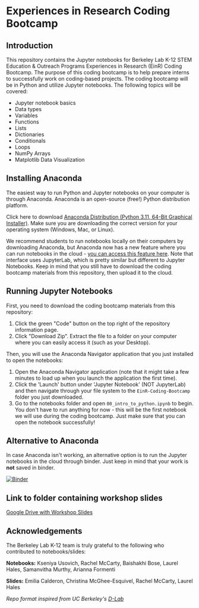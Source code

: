 # Experiences in Research Coding Bootcamp

## Introduction

This repository contains the Jupyter notebooks for Berkeley Lab K-12 STEM Education & Outreach Programs Experiences in Research (EinR) Coding Bootcamp. The purpose of this coding bootcamp is to help prepare interns to successfully work on coding-based projects. The coding bootcamp will be in Python and utilize Jupyter notebooks. The following topics will be covered:
- Jupyter notebook basics
- Data types
- Variables
- Functions
- Lists
- Dictionaries
- Conditionals
- Loops
- NumPy Arrays
- Matplotlib Data Visualization

## Installing Anaconda

The easiest way to run Python and Jupyter notebooks on your computer is through Anaconda. Anaconda is an open-source (free!) Python distribution platform.

Click here to download [Anaconda Distribution (Python 3.11, 64-Bit Graphical Installer)](https://www.anaconda.com/products/distribution). Make sure you are downloading the correct version for your operating system (Windows, Mac, or Linux).

We recommend students to run notebooks locally on their computers by downloading Anaconda, but Anaconda now has a new feature where you can run notebooks in the cloud - [you can access this feature here](https://www.anaconda.com/products/notebooks). Note that interface uses JupyterLab, which is pretty similar but different to Jupyter Notebooks. Keep in mind that you still have to download the coding bootcamp materials from this repository, then upload it to the cloud.

## Running Jupyter Notebooks

First, you need to download the coding bootcamp materials from this repository:

1. Click the green "Code" button on the top right of the repository information page.
2. Click "Download Zip". Extract the file to a folder on your computer where you can easily access it (such as your Desktop).

Then, you will use the Anaconda Navigator application that you just installed to open the notebooks:

1. Open the Anaconda Navigator application (note that it might take a few minutes to load up when you launch the application the first time).
2. Click the 'Launch' button under 'Jupyter Notebook' (NOT JupyterLab) and then navigate through your file system to the `EinR-Coding-Bootcamp` folder you just downloaded.
3. Go to the notebooks folder and open `00_intro_to_python.ipynb` to begin. You don't have to run anything for now - this will be the first notebook we will use during the coding bootcamp. Just make sure that you can open the notebook successfully!

## Alternative to Anaconda

In case Anaconda isn't working, an alternative option is to run the Jupyter notebooks in the cloud through binder. Just keep in mind that your work is **not** saved in binder.

[![Binder](https://mybinder.org/badge_logo.svg)](https://mybinder.org/v2/gh/LBNLnext/EinR-Coding-Bootcamp/HEAD?urlpath=tree)

## Link to folder containing workshop slides

[Google Drive with Workshop Slides](https://drive.google.com/drive/folders/1_477H-KTmSNbEh4np453yHDz25rpMP3I?usp=share_link)

## Acknowledgements

The Berkeley Lab K-12 team is truly grateful to the following who contributed to notebooks/slides:

**Notebooks:** Kseniya Usovich, Rachel McCarty, Baishakhi Bose, Laurel Hales, Samanvitha Murthy, Arianna Formenti

**Slides:** Emilia Calderon, Christina McGhee-Esquivel, Rachel McCarty, Laurel Hales

*Repo format inspired from UC Berkeley's [D-Lab](https://github.com/dlab-berkeley)*
